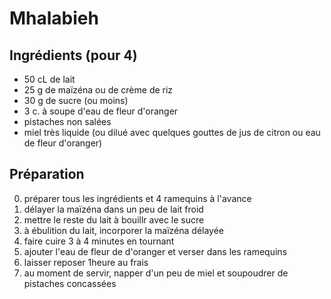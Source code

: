 # Mhalabieh

## Ingrédients (pour 4)
- 50 cL de lait 
- 25 g de maïzéna ou de crème de riz
- 30 g de sucre (ou moins)
- 3 c. à soupe d'eau de fleur d'oranger
- pistaches non salées
- miel très liquide (ou dilué avec quelques gouttes de jus de citron ou eau de fleur d'oranger)

## Préparation
0. préparer tous les ingrédients et 4 ramequins à l'avance
1. délayer la maïzéna dans un peu de lait froid
2. mettre le reste du lait à bouillr avec le sucre
3. à ébulition du lait, incorporer la maïzéna délayée
4. faire cuire 3 à 4 minutes en tournant
5. ajouter l'eau de fleur de d'oranger et verser dans les ramequins
6. laisser reposer 1heure au frais
7. au moment de servir, napper d'un peu de miel et soupoudrer de pistaches concassées
